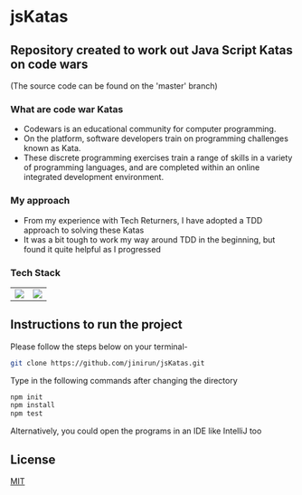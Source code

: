 # jsKatas

## Repository created to work out Java Script Katas on code wars
(The source code can be found on the 'master' branch)

### What are code war Katas 
* Codewars is an educational community for computer programming. 
* On the platform, software developers train on programming challenges known as Kata. 
* These discrete programming exercises train a range of skills in a variety of programming languages, and are completed within an online integrated development environment.

### My approach
* From my experience with Tech Returners, I have adopted a TDD approach to solving these Katas
* It was a bit tough to work my way around TDD in the beginning, but found it quite helpful as I progressed

### Tech Stack

<table>
 <tr>
  <td>
   <img src="https://encrypted-tbn0.gstatic.com/images?q=tbn:ANd9GcSvNot6mDntxX5pZj1frNrpbVtkNx2S1zyXHg&usqp=CAU"/>
  </td>
  <td>
   <img src="https://user-images.githubusercontent.com/67764332/119673449-437ff180-be33-11eb-98b3-887632450141.png"/>
  </td>
 </tr>
</table>

## Instructions to run the project

Please follow the steps below on your terminal-

```bash
git clone https://github.com/jinirun/jsKatas.git
```

Type in the following commands after changing the directory

```bash
npm init
npm install
npm test
```
Alternatively, you could open the programs in an IDE like IntelliJ too

## License
[MIT](https://choosealicense.com/licenses/mit/)

